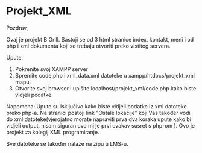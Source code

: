 # Projekt_XML

Pozdrav,

Ovaj je projekt B Grill. Sastoji se od 3 html stranice index, kontakt, meni i od php i xml dokumenta koji se
trebaju otvoriti preko vlstitog servera. 

Upute:
1. Pokrenite svoj XAMPP server
2. Spremite code.php i xml_data.xml datoteke u xampp/htdocs/projekt_xml mapu.
3. Otvorite svoj browser i upišite localhost/projekt_xml/code.php kako biste vidjeli podatke.

Napomena: Upute su isključivo kako biste vidjeli podatke iz xml datoteke preko php-a. Na stranici postoji link "Ostale lokacije"
koji Vas također vodi do xml datoteke(vjerojatno morate napraviti prva dva koraka upute kako bi vidjeli output, nisam 
siguran ovo mi je prvi ovakav susret s php-om  ). Ovo je projekt za kolegij XML programiranje.

Sve datoteke se također nalaze na zipu u LMS-u.
